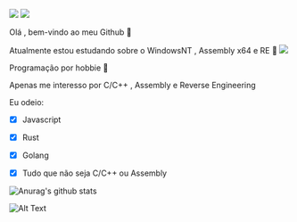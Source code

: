 ![](https://www.gentoo.org/assets/img/badges/gentoo-badge2.png) ![](https://img.shields.io/badge/-c++-blue?logo=c%2B%2B&style=flat)



Olá , bem-vindo ao meu Github 👋 

Atualmente estou estudando sobre o WindowsNT , Assembly x64 e RE 🙇 ![](https://media1.tenor.com/images/86031337405fc540c2b56af57206ff6c/tenor.gif?itemid=8556865)

Programação por hobbie 🙏

Apenas me interesso por C/C++ , Assembly e Reverse Engineering 

Eu odeio:

- [x] Javascript
- [x] Rust
- [x] Golang
- [x] Tudo que não seja C/C++ ou Assembly


![Anurag's github stats](https://github-readme-stats.vercel.app/api?username=KB1te&show_icons=true&theme=dracula)

![Alt Text](https://pa1.narvii.com/7455/fa4eec4452ed146d1f920206e65f5875e4afd1afr1-540-229_hq.gif) 

